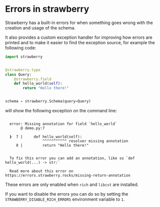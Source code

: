 # Errors in strawberry

Strawberry has a built-in errors for when something goes wrong with the creation
and usage of the schema.

It also provides a custom exception handler for improving how errors are printed
and to make it easier to find the exception source, for example the following
code:

```python
import strawberry


@strawberry.type
class Query:
    @strawberry.field
    def hello_world(self):
        return "Hello there!"


schema = strawberry.Schema(query=Query)
```

will show the following exception on the command line:

```text

  error: Missing annotation for field `hello_world`
       @ demo.py:7

  ❱  7 |     def hello_world(self):
                 ^^^^^^^^^^^ resolver missing annotation
     8 |         return "Hello there!"


  To fix this error you can add an annotation, like so `def hello_world(...) -> str:`

  Read more about this error on https://errors.strawberry.rocks/missing-return-annotation
```

These errors are only enabled when `rich` and `libcst` are installed.

If you want to disable the errors you can do so by setting the
`STRAWBERRY_DISABLE_RICH_ERRORS` environment variable to `1`.
